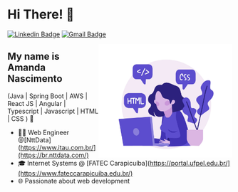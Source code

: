 
<h1>Hi There! 👋</h1>

[![Linkedin Badge](https://img.shields.io/badge/-LinkedIn-6633cc?style=flat-square&logo=Linkedin&logoColor=white&link=https://www.linkedin.com/in/amsnascimento/)](https://www.linkedin.com/in/amsnascimento/)
[![Gmail Badge](https://img.shields.io/badge/-amandamicaele.ns@gmail.com-6633cc?style=flat-square&logo=Gmail&logoColor=white&link=mailto:amandamicaele.ns@gmail.com)](mailto:amandamicaele.ns@gmail.com)

<img align="right" alt="Code Girl image" src="./codeGirl.jpg"  width="300px"/>

## My name is Amanda Nascimento
(Java | Spring Boot | AWS | React JS | Angular | Typescript | Javascript | HTML | CSS ) 🚀
- 👩‍💻 Web Engineer @[NttData](https://www.itau.com.br/](https://br.nttdata.com/)
- 🎓 Internet Systems @ [FATEC Carapicuíba](https://portal.ufpel.edu.br/](https://www.fateccarapicuiba.edu.br/)
- 🌐 Passionate about web development
